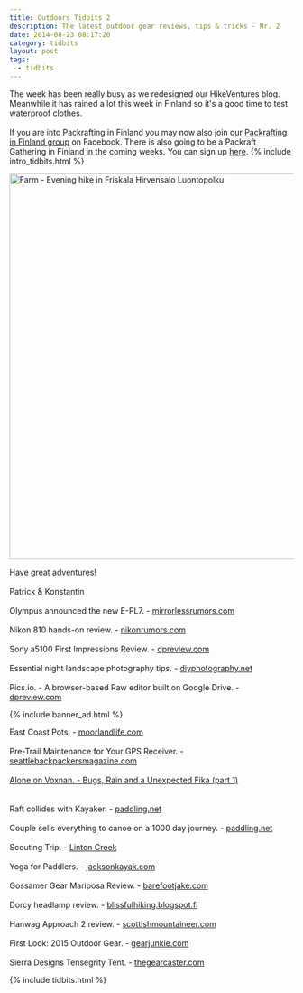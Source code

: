 ```yaml
---
title: Outdoors Tidbits 2
description: The latest outdoor gear reviews, tips & tricks - Nr. 2
date: 2014-08-23 08:17:20
category: tidbits
layout: post
tags:
  - tidbits
---
```

The week has been really busy as we redesigned our HikeVentures blog. Meanwhile it has rained a lot this week in Finland so it's a good time to test waterproof clothes. <br><br>If you are into Packrafting in Finland you may now also join our <a href="https://www.facebook.com/groups/851417628210793" target="_blank">Packrafting in Finland group</a> on Facebook. There is also going to be a Packraft Gathering in Finland in the coming weeks. You can sign up <a href="http://doodle.com/f9u3dt6ngdb6n9pw" target="_blank">here</a>. {% include intro_tidbits.html %}

<a href="https://www.flickr.com/photos/90204224@N07/14918871585" title="Farm - Evening hike in Friskala Hirvensalo Luontopolku by HikeVentures, on Flickr"><img src="https://farm4.staticflickr.com/3877/14918871585_c8e1bc7881_b.jpg" width="1024" height="683" alt="Farm - Evening hike in Friskala Hirvensalo Luontopolku"></a><!--more--><br>

Have great adventures!<br><br>
Patrick & Konstantin<br><br>
Olympus announced the new E-PL7. - <a href="http://www.mirrorlessrumors.com/this-is-the-new-olympus-e-pl7" target="_blank">mirrorlessrumors.com</a><br><br>
Nikon 810 hands-on review. - <a href="http://nikonrumors.com/2014/08/16/nikon-d810-camera-hands-on-review.aspx/" target="_blank">nikonrumors.com</a><br><br>
Sony a5100 First Impressions Review. - <a href="http://www.dpreview.com/previews/sony-alpha-a5100" target="_blank">dpreview.com</a><br><br>
Essential night landscape photography tips. - <a href="http://www.diyphotography.net/essential-night-landscape-photography-tips-chris-burkard/" target="_blank">diyphotography.net</a><br><br>
Pics.io. - A browser-based Raw editor built on Google Drive. - <a href="http://www.dpreview.com/articles/0629711796/pics-io-a-browser-based-raw-editor-built-on-google-drive-goes-live-with-public-beta" target="_blank">dpreview.com
</a>

{% include banner_ad.html %}

East Coast Pots. - <a href="http://www.moorlandlife.com/blog/2014/7/15/east-coast-pots" target="_blank">moorlandlife.com</a><br><br>
Pre-Trail Maintenance for Your GPS Receiver. - <a href="http://seattlebackpackersmagazine.com/maintenance-gps-receiver/" target="_blank">seattlebackpackersmagazine.com</a><br><br>
<a href="http://vimeo.com/103978566">Alone on Voxnan. - Bugs, Rain and a Unexpected Fika (part 1)</a><br><br>  
Raft collides with Kayaker. - <a href="http://www.paddling.net/articles/feature.html?show=83" target="_blank">paddling.net</a><br><br>
Couple sells everything to canoe on a 1000 day journey. - <a href="http://www.paddling.net/articles/feature.html?show=84" target="_blank">paddling.net </a><br><br>
Scouting Trip. - <a href="http://adventureswithpackraft.blogspot.fi/2014/08/scouting-trip-linton-creek.html">Linton Creek</a><br><br>
Yoga for Paddlers. - <a href="http://jacksonkayak.com/blog/2014/08/18/yoga-for-paddlers-side-stretch-for-your-lower-back-and-hip/" target="_blank">jacksonkayak.com</a><br><br>
Gossamer Gear Mariposa Review. - <a href="http://www.barefootjake.com/2014/08/Gossamer-Gear-Mariposa-Review.html" target="_blank">barefootjake.com</a><br><br>
Dorcy headlamp review. - <a href="http://blissfulhiking.blogspot.fi/2014/08/gear-product-review-dorcy-headlamps.html" target="_blank">blissfulhiking.blogspot.fi</a><br><br>
Hanwag Approach 2 review. - <a href="http://scottishmountaineer.com/hanwag-approach-ii-review" target="_blank">scottishmountaineer.com </a><br><br>
First Look: 2015 Outdoor Gear. - <a href="http://gearjunkie.com/2015-outdoor-gear" target="_blank">gearjunkie.com</a><br><br>
Sierra Designs Tensegrity Tent. - <a href="http://www.thegearcaster.com/2014/08/sierra-designs-tensegrity-tent.html" target="_blank">thegearcaster.com</a>

{% include tidbits.html %}
